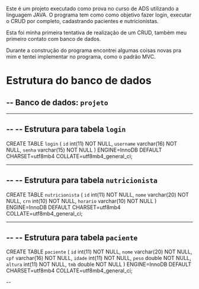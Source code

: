 Este é um projeto executado como prova no curso de ADS utilizando a linguagem JAVA. 
O programa tem como como objetivo fazer login, executar o CRUD por completo, cadastrando pacientes e nutricionistas.

Esta foi minha primeira tentativa de realização de um CRUD, também meu primeiro contato com banco de dados.

Durante a construção do programa encontrei algumas coisas novas pra mim e tentei implementar no programa, como o padrão MVC.


# Estrutura do banco de dados

-- Banco de dados: `projeto`
--

-- --------------------------------------------------------

--
-- Estrutura para tabela `login`
--

CREATE TABLE `login` (
  `id` int(11) NOT NULL,
  `username` varchar(16) NOT NULL,
  `senha` varchar(15) NOT NULL
) ENGINE=InnoDB DEFAULT CHARSET=utf8mb4 COLLATE=utf8mb4_general_ci;



-- --------------------------------------------------------

--
-- Estrutura para tabela `nutricionista`
--

CREATE TABLE `nutricionista` (
  `id` int(11) NOT NULL,
  `nome` varchar(20) NOT NULL,
  `crn` int(10) NOT NULL,
  `horario` varchar(10) NOT NULL
) ENGINE=InnoDB DEFAULT CHARSET=utf8mb4 COLLATE=utf8mb4_general_ci;


-- --------------------------------------------------------

--
-- Estrutura para tabela `paciente`
--

CREATE TABLE `paciente` (
  `id` int(11) NOT NULL,
  `nome` varchar(20) NOT NULL,
  `cpf` varchar(16) NOT NULL,
  `idade` int(11) NOT NULL,
  `peso` double NOT NULL,
  `altura` int(11) NOT NULL,
  `tmb` double NOT NULL
) ENGINE=InnoDB DEFAULT CHARSET=utf8mb4 COLLATE=utf8mb4_general_ci;

--
